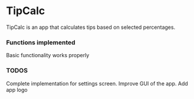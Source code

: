 # TipCalc
TipCalc is an app that calculates tips based on selected percentages.

### Functions implemented
Basic functionality works properly

### TODOS
Complete implementation for settings screen. 
Improve GUI of the app.
Add app logo
